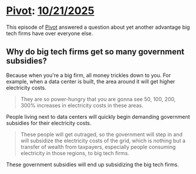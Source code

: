 # [Pivot](https://podcastindex.org/podcast/174725): [10/21/2025](https://writecomments.com/transcripts/?md5=758d910485f5121f31bdc30ca0726c73)

This episode of [Pivot](../../../2025/10/14/pivot.md) answered a question about yet another advantage big tech firms have over everyone else.

## Why do big tech firms get so many government subsidies?

Because when you're a big firm, all money trickles down to you. For example, when a data center is built, the area around it will get higher electricity costs.

> They are so power-hungry that you are gonna see 50, 100, 200, 300% increases in electricity costs in these areas.

People living next to data centers will quickly begin demanding government subsidies for their electricity costs.

> These people will get outraged, so the government will step in and will subsidize the electricity costs of the grid, which is nothing but a transfer of wealth from taxpayers, especially people consuming electricity in those regions, to big tech firms.

These government subsidies will end up subsidizing the big tech firms. 
